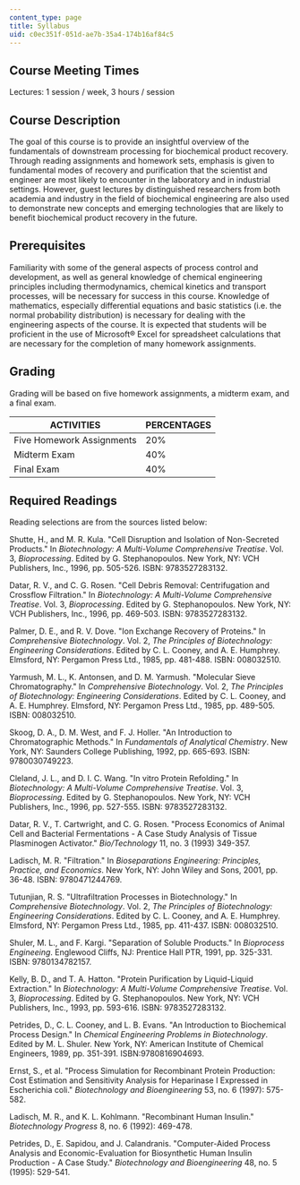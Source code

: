 ```yaml
---
content_type: page
title: Syllabus
uid: c0ec351f-051d-ae7b-35a4-174b16af84c5
---
```


Course Meeting Times
--------------------

Lectures: 1 session / week, 3 hours / session

Course Description
------------------

The goal of this course is to provide an insightful overview of the fundamentals of downstream processing for biochemical product recovery. Through reading assignments and homework sets, emphasis is given to fundamental modes of recovery and purification that the scientist and engineer are most likely to encounter in the laboratory and in industrial settings. However, guest lectures by distinguished researchers from both academia and industry in the field of biochemical engineering are also used to demonstrate new concepts and emerging technologies that are likely to benefit biochemical product recovery in the future.

Prerequisites
-------------

Familiarity with some of the general aspects of process control and development, as well as general knowledge of chemical engineering principles including thermodynamics, chemical kinetics and transport processes, will be necessary for success in this course. Knowledge of mathematics, especially differential equations and basic statistics (i.e. the normal probability distribution) is necessary for dealing with the engineering aspects of the course. It is expected that students will be proficient in the use of Microsoft® Excel for spreadsheet calculations that are necessary for the completion of many homework assignments.

Grading
-------

Grading will be based on five homework assignments, a midterm exam, and a final exam.

| ACTIVITIES | PERCENTAGES |
| --- | --- |
| Five Homework Assignments | 20% |
| Midterm Exam | 40% |
| Final Exam | 40% 

Required Readings
-----------------

Reading selections are from the sources listed below:

Shutte, H., and M. R. Kula. "Cell Disruption and Isolation of Non-Secreted Products." In _Biotechnology: A Multi-Volume Comprehensive Treatise_. Vol. 3, _Bioprocessing_. Edited by G. Stephanopoulos. New York, NY: VCH Publishers, Inc., 1996, pp. 505-526. ISBN: 9783527283132.

Datar, R. V., and C. G. Rosen. "Cell Debris Removal: Centrifugation and Crossflow Filtration." In _Biotechnology: A Multi-Volume Comprehensive Treatise_. Vol. 3, _Bioprocessing_. Edited by G. Stephanopoulos. New York, NY: VCH Publishers, Inc., 1996, pp. 469-503. ISBN: 9783527283132.

Palmer, D. E., and R. V. Dove. "Ion Exchange Recovery of Proteins." In _Comprehensive Biotechnology_. Vol. 2, _The Principles of Biotechnology: Engineering Considerations_. Edited by C. L. Cooney, and A. E. Humphrey. Elmsford, NY: Pergamon Press Ltd., 1985, pp. 481-488. ISBN: 008032510.

Yarmush, M. L., K. Antonsen, and D. M. Yarmush. "Molecular Sieve Chromatography." In _Comprehensive Biotechnology_. Vol. 2, _The Principles of Biotechnology: Engineering Considerations_. Edited by C. L. Cooney, and A. E. Humphrey. Elmsford, NY: Pergamon Press Ltd., 1985, pp. 489-505. ISBN: 008032510.

Skoog, D. A., D. M. West, and F. J. Holler. "An Introduction to Chromatographic Methods." In _Fundamentals of Analytical Chemistry_. New York, NY: Saunders College Publishing, 1992, pp. 665-693. ISBN: 9780030749223.

Cleland, J. L., and D. I. C. Wang. "In vitro Protein Refolding." In _Biotechnology: A Multi-Volume Comprehensive Treatise_. Vol. 3, _Bioprocessing_. Edited by G. Stephanopoulos. New York, NY: VCH Publishers, Inc., 1996, pp. 527-555. ISBN: 9783527283132.

Datar, R. V., T. Cartwright, and C. G. Rosen. "Process Economics of Animal Cell and Bacterial Fermentations - A Case Study Analysis of Tissue Plasminogen Activator." _Bio/Technology_ 11, no. 3 (1993) 349-357.

Ladisch, M. R. "Filtration." In _Bioseparations Engineering: Principles, Practice, and Economics_. New York, NY: John Wiley and Sons, 2001, pp. 36-48. ISBN: 9780471244769.

Tutunjian, R. S. "Ultrafiltration Processes in Biotechnology." In _Comprehensive Biotechnology_. Vol. 2, _The Principles of Biotechnology: Engineering Considerations_. Edited by C. L. Cooney, and A. E. Humphrey. Elmsford, NY: Pergamon Press Ltd., 1985, pp. 411-437. ISBN: 008032510.

Shuler, M. L., and F. Kargi. "Separation of Soluble Products." In _Bioprocess Engineeing_. Englewood Cliffs, NJ: Prentice Hall PTR, 1991, pp. 325-331. ISBN: 9780134782157.

Kelly, B. D., and T. A. Hatton. "Protein Purification by Liquid-Liquid Extraction." In _Biotechnology: A Multi-Volume Comprehensive Treatise_. Vol. 3, _Bioprocessing_. Edited by G. Stephanopoulos. New York, NY: VCH Publishers, Inc., 1993, pp. 593-616. ISBN: 9783527283132.

Petrides, D., C. L. Cooney, and L. B. Evans. "An Introduction to Biochemical Process Design." In _Chemical Engineering Problems in Biotechnology_. Edited by M. L. Shuler. New York, NY: American Institute of Chemical Engineers, 1989, pp. 351-391. ISBN:9780816904693.

Ernst, S., et al. "Process Simulation for Recombinant Protein Production: Cost Estimation and Sensitivity Analysis for Heparinase I Expressed in Escherichia coli." _Biotechnology and Bioengineering_ 53, no. 6 (1997): 575-582.

Ladisch, M. R., and K. L. Kohlmann. "Recombinant Human Insulin." _Biotechnology Progress_ 8, no. 6 (1992): 469-478.

Petrides, D., E. Sapidou, and J. Calandranis. "Computer-Aided Process Analysis and Economic-Evaluation for Biosynthetic Human Insulin Production - A Case Study." _Biotechnology and Bioengineering_ 48, no. 5 (1995): 529-541.